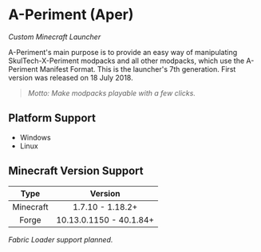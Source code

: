 # A-Periment (Aper)
*Custom Minecraft Launcher*

A-Periment's main purpose is to provide an easy way of manipulating SkulTech-X-Periment modpacks and all other modpacks, which use the A-Periment Manifest Format. This is the launcher's 7th generation. First version was released on 18 July 2018.

> *Motto: Make modpacks playable with a few clicks.*

## Platform Support

- Windows
- Linux

## Minecraft Version Support

| Type | Version |
| :---------------: | :----------: |
| Minecraft | 1.7.10 - 1.18.2+ |
| Forge | 10.13.0.1150 - 40.1.84+ |

*Fabric Loader support planned.*
